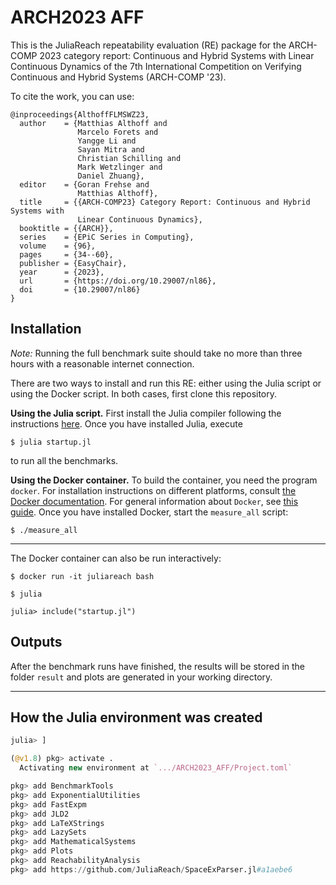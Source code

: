 # ARCH2023 AFF

This is the JuliaReach repeatability evaluation (RE) package for the ARCH-COMP
2023 category report: Continuous and Hybrid Systems with Linear Continuous
Dynamics of the 7th International Competition on Verifying Continuous and Hybrid
Systems (ARCH-COMP '23).

To cite the work, you can use:

```
@inproceedings{AlthoffFLMSWZ23,
  author    = {Matthias Althoff and
               Marcelo Forets and
               Yangge Li and
               Sayan Mitra and
               Christian Schilling and
               Mark Wetzlinger and
               Daniel Zhuang},
  editor    = {Goran Frehse and
               Matthias Althoff},
  title     = {{ARCH-COMP23} Category Report: Continuous and Hybrid Systems with
               Linear Continuous Dynamics},
  booktitle = {{ARCH}},
  series    = {EPiC Series in Computing},
  volume    = {96},
  pages     = {34--60},
  publisher = {EasyChair},
  year      = {2023},
  url       = {https://doi.org/10.29007/nl86},
  doi       = {10.29007/nl86}
}
```

## Installation

*Note:* Running the full benchmark suite should take no more than three hours
with a reasonable internet connection.

There are two ways to install and run this RE: either using the Julia script or
using the Docker script.
In both cases, first clone this repository.


**Using the Julia script.**
First install the Julia compiler following the instructions
[here](http://julialang.org/downloads).
Once you have installed Julia, execute

```shell
$ julia startup.jl
```

to run all the benchmarks.


**Using the Docker container.**
To build the container, you need the program `docker`.
For installation instructions on different platforms, consult
[the Docker documentation](https://docs.docker.com/install/).
For general information about `Docker`, see
[this guide](https://docs.docker.com/get-started/).
Once you have installed Docker, start the `measure_all` script:

```shell
$ ./measure_all
```

---

The Docker container can also be run interactively:

```shell
$ docker run -it juliareach bash

$ julia

julia> include("startup.jl")
```

## Outputs

After the benchmark runs have finished, the results will be stored in the folder
`result` and plots are generated in your working directory.

---

## How the Julia environment was created

```julia
julia> ]

(@v1.8) pkg> activate .
  Activating new environment at `.../ARCH2023_AFF/Project.toml`

pkg> add BenchmarkTools
pkg> add ExponentialUtilities
pkg> add FastExpm
pkg> add JLD2
pkg> add LaTeXStrings
pkg> add LazySets
pkg> add MathematicalSystems
pkg> add Plots
pkg> add ReachabilityAnalysis
pkg> add https://github.com/JuliaReach/SpaceExParser.jl#a1aebe6
```
